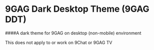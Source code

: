 # 9GAG Dark Desktop Theme (9GAG DDT)

####A dark theme for 9GAG on desktop (non-mobile) environment

This does not apply to or work on 9Chat or 9GAG TV
